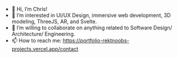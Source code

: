 - 👋 Hi, I’m Chris!
- 👀 I’m interested in UI/UX Design, immersive web development, 3D modeling, ThreeJS, AR, and Svelte.
- 💞️ I’m willing to collaborate on anything related to Software Design/ Architecture/ Engineering. 
- 📫 How to reach me: https://portfolio-rektnoobs-projects.vercel.app/contact

<!---
pungentpollywog/pungentpollywog is a ✨ special ✨ repository because its `README.md` (this file) appears on your GitHub profile.
You can click the Preview link to take a look at your changes.
--->

